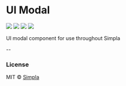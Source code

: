 # UI Modal
![][bower-badge] [![][travis-badge]][travis-url] [![][bowerdeps-badge]][bowerdeps-url] [![][npmdevdeps-badge]][npmdevdeps-url]

UI modal component for use throughout Simpla

--

### License

MIT © [Simpla](admin@simpla.io)

[bower-badge]: https://img.shields.io/bower/v/sm-ui-modal.svg
[travis-badge]: https://img.shields.io/travis/SimplaElements/sm-ui-modal.svg
[travis-url]: https://travis-ci.org/SimplaElements/sm-ui-modal
[bowerdeps-badge]: https://img.shields.io/gemnasium/SimplaElements/sm-ui-modal.svg
[bowerdeps-url]: https://gemnasium.com/bower/sm-ui-modal
[npmdevdeps-badge]: https://img.shields.io/david/dev/SimplaElements/sm-ui-modal.svg?theme=shields.io
[npmdevdeps-url]: https://david-dm.org/SimplaElements/sm-ui-modal#info=devDependencies
